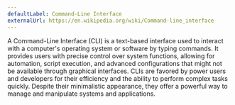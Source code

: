 ```yaml
---
defaultLabel: Command-Line Interface
externalUrl: https://en.wikipedia.org/wiki/Command-line_interface
---
```


A Command-Line Interface (CLI) is a text-based interface used to interact with a computer's operating system or software by typing commands. It provides users with precise control over system functions, allowing for automation, script execution, and advanced configurations that might not be available through graphical interfaces. CLIs are favored by power users and developers for their efficiency and the ability to perform complex tasks quickly. Despite their minimalistic appearance, they offer a powerful way to manage and manipulate systems and applications.
